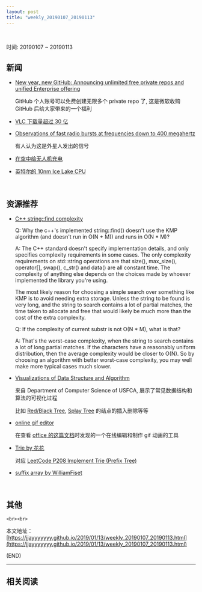 ```yaml
---
layout: post
title: "weekly_20190107_20190113"
---
```



<br>

时间: 20190107 ~ 20190113

##	新闻

*	[New year, new GitHub: Announcing unlimited free private repos and unified Enterprise offering](https://blog.github.com/2019-01-07-new-year-new-github/)

	GitHub 个人账号可以免费创建无限多个 private repo 了, 这是微软收购 GitHub 后给大家带来的一个福利

*	[VLC 下载量超过 30 亿](https://www.solidot.org/story?sid=59276)

*	[Observations of fast radio bursts at frequencies down to 400 megahertz](https://www.nature.com/articles/s41586-018-0867-7)

	有人认为这是外星人发出的信号

*	[在空中给无人机充电](https://www.solidot.org/story?sid=59261)

*	[英特尔的 10nm Ice Lake CPU](https://www.anandtech.com/show/13774/intels-keynote-at-ces-2019-10nm-ice-lake-lakefield-snow-ridge-cascade-lake)

	<br>

##	资源推荐

*	[C++ string::find complexity](https://stackoverflow.com/questions/8869605/c-stringfind-complexity/8869689)

	Q: Why the c++'s implemented string::find() doesn't use the KMP algorithm (and doesn't run in O(N + M)) and runs in O(N * M)?

	A: The C++ standard doesn't specify implementation details, and only specifies complexity requirements in some cases. The only complexity requirements on std::string operations are that size(), max_size(), operator[], swap(), c_str() and data() are all constant time. The complexity of anything else depends on the choices made by whoever implemented the library you're using.

	The most likely reason for choosing a simple search over something like KMP is to avoid needing extra storage. Unless the string to be found is very long, and the string to search contains a lot of partial matches, the time taken to allocate and free that would likely be much more than the cost of the extra complexity.

	Q: If the complexity of current substr is not O(N * M), what is that?

	A: That's the worst-case complexity, when the string to search contains a lot of long partial matches. If the characters have a reasonably uniform distribution, then the average complexity would be closer to O(N). So by choosing an algorithm with better worst-case complexity, you may well make more typical cases much slower.

*	[Visualizations of Data Structure and Algorithm](https://www.cs.usfca.edu/~galles/visualization/Algorithms.html)

	来自 Department of Computer Science of USFCA, 展示了常见数据结构和算法的可视化过程

	比如 [Red/Black Tree](https://www.cs.usfca.edu/~galles/visualization/RedBlack.html), [Splay Tree](https://www.cs.usfca.edu/~galles/visualization/SplayTree.html) 的结点的插入删除等等

*	[online gif editor](https://ezgif.com/)

	在查看 [office 的这篇文档](https://support.office.com/zh-cn/article/%E5%90%91%E5%B9%BB%E7%81%AF%E7%89%87%E6%B7%BB%E5%8A%A0%E5%8A%A8%E6%80%81-gif-3a04f755-25a9-42c4-8cc1-1da4148aef01)时发现的一个在线编辑和制作 gif 动画的工具

*	[Trie by 花花](https://www.youtube.com/watch?v=f48wGD-MuQw)

	对应 [LeetCode P208 Implement Trie (Prefix Tree)](https://github.com/jJayyyyyyy/OJ/blob/master/LeetCode/201-300/P208_Implement_Trie_Prefix_Tree_*.cpp)

*	[suffix array by WilliamFiset](https://www.youtube.com/watch?v=zqKlL3ZpTqs)

	<br>

##	其他

	<br><br>

本文地址：[https://jjayyyyyyy.github.io/2019/01/13/weekly_20190107_20190113.html](https://jjayyyyyyy.github.io/2019/01/13/weekly_20190107_20190113.html)

(END)

---

##	相关阅读
